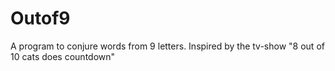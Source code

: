 # Outof9
A program to conjure words from 9 letters. Inspired by the tv-show "8 out of 10 cats does countdown"
